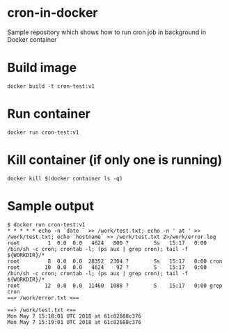 # cron-in-docker
Sample repository which shows how to run cron job in background in Docker container

# Build image
`docker build -t cron-test:v1`

# Run container
`docker run cron-test:v1`

# Kill container (if only one is running)
`docker kill $(docker container ls -q)`

# Sample output
```
$ docker run cron-test:v1
* * * * * echo -n `date ` >> /work/test.txt; echo -n ' at ' >> /work/test.txt; echo `hostname` >> /work/test.txt 2>/work/error.log
root         1  0.0  0.0   4624   800 ?        Ss   15:17   0:00 /bin/sh -c cron; crontab -l; (ps aux | grep cron); tail -f ${WORKDIR}/*
root         8  0.0  0.0  28352  2304 ?        Ss   15:17   0:00 cron
root        10  0.0  0.0   4624    92 ?        S    15:17   0:00 /bin/sh -c cron; crontab -l; (ps aux | grep cron); tail -f ${WORKDIR}/*
root        12  0.0  0.0  11460  1088 ?        S    15:17   0:00 grep cron
==> /work/error.txt <==

==> /work/test.txt <==
Mon May 7 15:18:01 UTC 2018 at 61c82688c376
Mon May 7 15:19:01 UTC 2018 at 61c82688c376
```

